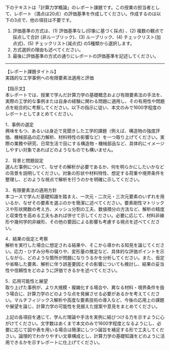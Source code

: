 下のテキストは「計算力学概論」のレポート課題です。この授業の担当者として、レポート（満点は20点）の評価基準を作成してください。作成するのは以下の3点で、他の項目は不要です。

1. 評価基準の方式は、(1) 評価基準なし(印象に基づく採点) 、(2) 複数の観点で採点して合計  (非ルーブリック)、(3) ルーブリック、(4) チェックリスト(加点式)、(5) チェックリスト(減点式) の5種類から選択します。
2. 方式選択の理由も述べてください。
3. 最後に評価基準の方式の通りにレポートの評価基準を記述してください。

---------------------------------------
【レポート課題タイトル】  
実践的な工学事例への有限要素法適用と評価

【指示文】  
本レポートでは、授業で学んだ計算力学の基礎概念および有限要素法の手法を、実際の工学的な事例または自身の経験に関わる問題に適用し、その有用性や問題点を総合的に考察してください。以下の指示に従い、本文のみで1600字程度のレポートとしてまとめてください。

1．事例の選定  
興味をもつ、あるいは身近で見聞きした工学的課題（例えば、構造物の強度評価、機械部品の応力解析、材料特性の影響など）を一つ取り上げてください。実際の業務や研究、日常生活で目にする構造物・機械部品など、具体的にイメージしやすい対象であればどのようなものでも構いません。

2．背景と問題設定  
選んだ事例について、なぜその解析が必要であるか、何を明らかにしたいかなどの背景を説明してください。対象の形状や材料特性、想定する荷重や境界条件を整理し、どのような視点で解析を行うのかを明確に示してください。

3．有限要素法の適用方針  
本コースで学んだ基礎知識を踏まえ、一次元・二次元・三次元要素のいずれを用いるか、なぜその要素を選ぶのかを簡潔に述べてください。要素剛性マトリックスや形状関数の考え方、メッシュ分割の工夫、数値積分の方法など、解析の精度と収束性を高める工夫もあれば併せて示してください。必要に応じて、材料非線形や幾何学的非線形、その他の要因による影響も考慮する視点を述べてください。

4．結果の仮定と考察  
解析を実行した場合に想定される結果や、そこから導かれる知見を論じてください。応力・ひずみ分布の偏りや、変形量の推定など、具体的な評価ポイントを示しながら、どのような箇所が問題になりうるかを分析してください。また、仮定や省略した要素、解析に伴う誤差要因とその影響についても検討し、結果の妥当性や信頼性をどのように評価できるかを述べてください。

5．応用可能性と展望  
取り上げた事例が、より大規模・複雑化する場合や、異なる材料・境界条件を扱う場合に、計算力学のどのような点を発展させる必要があるかを考えてください。マルチフィジックス解析や高度な要素技術の導入など、今後の応用上の課題や展望を論じ、計算力学の可能性を見据えた提案や意見をまとめてください。

上記の各項目を通じて、学んだ理論や手法を実例に結びつける力を示すように心がけてください。文字数はあくまで本文のみで1600字程度となるようにし、必要に応じて図や表を用いる場合は簡潔にしつつ論旨を補足する形で工夫してください。論理的でわかりやすい文章構成とし、計算力学の基礎知識をどのように活用できるかを示すレポートに仕上げてください。